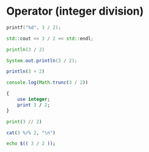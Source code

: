 # Operator (integer division)

```c
printf("%d", 3 / 2);
```

```cpp
std::cout << 3 / 2 << std::endl;
```

```go
println(3 / 2)
```

```java
System.out.println(3 / 2);
```

```julia
println(3 ÷ 2)
```

```js
console.log(Math.trunc(3 / 2))
```

```pl
{
    use integer;
    print 3 / 2;
}
```

```py
print(3 // 2)
```

```r
cat(3 %/% 2, "\n")
```

```sh
echo $(( 3 / 2 ));
```
